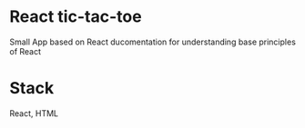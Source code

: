# React tic-tac-toe

Small App based on React ducomentation for understanding base principles of React

# Stack

React, HTML

